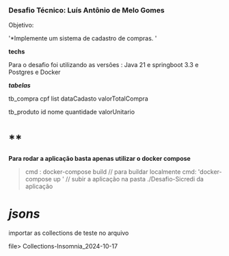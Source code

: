 ### Desafio Técnico: Luís Antônio de Melo Gomes

Objetivo:

'*Implemente um sistema de cadastro de compras.  '

**techs**

Para o desafio foi utilizando as versões : Java 21 e springboot 3.3 e Postgres e Docker

**_tabelas_**

tb_compra
   cpf
   list<produtos>
   dataCadasto
   valorTotalCompra
   

tb_produto
   id
   nome
   quantidade
   valorUnitario

\*\*
===

**Para rodar a aplicação basta apenas utilizar o docker compose**
>  cmd : docker-compose build // para buildar localmente
>  cmd: 'docker-compose up ' // subir a aplicação
na pasta ./Desafio-Sicredi da aplicação


*jsons*
==
importar  as collections de teste no arquivo

file> Collections-Insomnia_2024-10-17